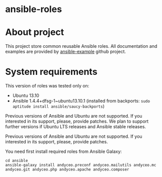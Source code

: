 ansible-roles
=============

# About project #

This project store common reusable Ansible roles. All documentation and examples are provided by [ansible-example](https://github.com/andyceo/ansible-example) github project.

# System requirements #

This version of roles was tested only on:

  - Ubuntu 13.10
  - Ansible 1.4.4+dfsg-1~ubuntu13.10.1 (installed from backports: `sudo aptitude install ansible/saucy-backports`)

Previous versions of Ansible and Ubuntu are not supported. If you interested in its support, please, provide patches. We plan to support further versions if Ubuntu LTS releases and Ansible stable releases.

Previous versions of Ansible and Ubuntu are not supported. If you interested in its support, please, provide patches.

You need first install required roles from Ansible Galaxy:

    cd ansible
    ansible-galaxy install andyceo.preconf andyceo.mailutils andyceo.mc andyceo.git andyceo.php andyceo.apache andyceo.composer
